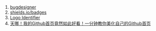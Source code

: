 1. [bugdesigner](https://tools.bugdesigner.cn/#/make_badge)
2. [shields.io/badges](https://shields.io/badges)
3. [Logo Identifier](https://github.com/simple-icons/simple-icons/blob/master/slugs.md)
4. [天哪！我的Github首页竟然如此好看！一分钟教你美化自己的Github首页](https://www.bilibili.com/video/BV1j44y1C7FD)
